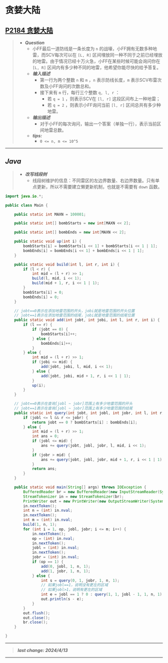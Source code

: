 # 贪婪大陆

## [P2184 贪婪大陆](https://www.luogu.com.cn/problem/P2184)

> - ***Question***
>   - 小FF最后一道防线是一条长度为 `n` 的战壕，小FF拥有无数多种地雷，而SCV每次可以在 `[L, R]` 区间埋放同一种不同于之前已经埋放的地雷。由于情况已经十万火急，小FF在某些时候可能会询问你在 `[L, R]` 区间内有多少种不同的地雷，他希望你能尽快的给予答复。
>   - ***输入描述***
>     - 第一行为两个整数 `n` 和 `m` ，`n` 表示防线长度，`m` 表示SCV布雷次数及小FF询问的次数总和。
>     - 接下来有 `m` 行，每行三个整数 `q, l, r` ：
>       - 若 `q = 1` ，则表示SCV在 `[l, r]` 这段区间布上一种地雷；
>       - 若 `q = 2` ，则表示小FF询问当前 `[l, r]` 区间总共有多少种地雷。
>   - ***输出描述***
>     - 对于小FF的每次询问，输出一个答案（单独一行），表示当前区间地雷总数。
>   - ***tips:***
>     - `0 <= n, m <= 10^5`

---

## *Java*

> - ***改写线段树***
>   - 线段树维护的信息：不同雷区的左边界数量、右边界数量。只有单点更新，所以不需要建立懒更新机制，也就是不需要有 `down` 函数。

```java
import java.io.*;

public class Main {

    public static int MAXN = 100001;

    public static int[] bombStarts = new int[MAXN << 2];

    public static int[] bombEnds = new int[MAXN << 2];

    public static void up(int i) {
        bombStarts[i] = bombStarts[i << 1] + bombStarts[i << 1 | 1];
        bombEnds[i] = bombEnds[i << 1] + bombEnds[i << 1 | 1];
    }

    public static void build(int l, int r, int i) {
        if (l < r) {
            int mid = (l + r) >> 1;
            build(l, mid, i << 1);
            build(mid + 1, r, i << 1 | 1);
        }
        bombStarts[i] = 0;
        bombEnds[i] = 0;
    }

    // jobt==0表示在添加地雷范围的开头，jobi就是地雷范围的开头位置
    // jobt==1表示在添加地雷范围的结尾，jobi就是地雷范围的结尾位置
    public static void add(int jobt, int jobi, int l, int r, int i) {
        if (l == r) {
            if (jobt == 0) {
                bombStarts[i]++;
            } else {
                bombEnds[i]++;
            }
        } else {
            int mid = (l + r) >> 1;
            if (jobi <= mid) {
                add(jobt, jobi, l, mid, i << 1);
            } else {
                add(jobt, jobi, mid + 1, r, i << 1 | 1);
            }
            up(i);
        }
    }

    // jobt==0表示在查询[jobl ~ jobr]范围上有多少地雷范围的开头
    // jobt==1表示在查询[jobl ~ jobr]范围上有多少地雷范围的结尾
    public static int query(int jobt, int jobl, int jobr, int l, int r, int i) {
        if (jobl <= l && r <= jobr) {
            return jobt == 0 ? bombStarts[i] : bombEnds[i];
        } else {
            int mid = (l + r) >> 1;
            int ans = 0;
            if (jobl <= mid) {
                ans += query(jobt, jobl, jobr, l, mid, i << 1);
            }
            if (jobr > mid) {
                ans += query(jobt, jobl, jobr, mid + 1, r, i << 1 | 1);
            }
            return ans;
        }
    }

    public static void main(String[] args) throws IOException {
        BufferedReader br = new BufferedReader(new InputStreamReader(System.in));
        StreamTokenizer in = new StreamTokenizer(br);
        PrintWriter out = new PrintWriter(new OutputStreamWriter(System.out));
        in.nextToken();
        int n = (int) in.nval;
        in.nextToken();
        int m = (int) in.nval;
        build(1, n, 1);
        for (int i = 1, op, jobl, jobr; i <= m; i++) {
            in.nextToken();
            op = (int) in.nval;
            in.nextToken();
            jobl = (int) in.nval;
            in.nextToken();
            jobr = (int) in.nval;
            if (op == 1) {
                add(0, jobl, 1, n, 1);
                add(1, jobr, 1, n, 1);
            } else {
                int s = query(0, 1, jobr, 1, n, 1);
                // 如果jobl==1，说明没有更左的区域
                // 如果jobl>1，说明有更左的区域
                int e = jobl == 1 ? 0 : query(1, 1, jobl - 1, 1, n, 1);
                out.println(s - e);
            }
        }
        out.flush();
        out.close();
        br.close();
    }

}
```

---

> ***last change: 2024/4/13***

---
